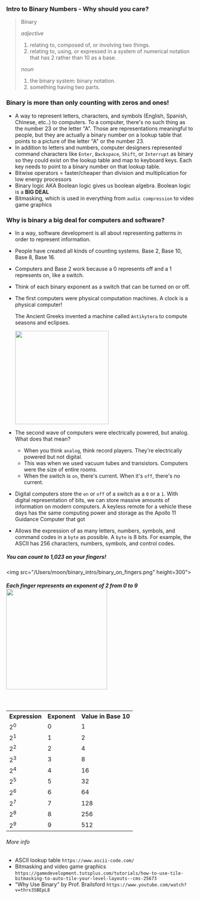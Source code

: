 ### Intro to Binary Numbers - Why should you care?

> Binary
>
> *adjective*
>
> 1. relating to, composed of, or involving two things.
> 2. relating to, using, or expressed in a system of numerical notation that has 2 rather than 10 as a base.
>
> *noun*
>
> 1. the binary system: binary notation.
> 2. something having two parts.

### Binary is more than only counting with zeros and ones!

- A way to represent letters, characters, and symbols (English, Spanish, Chinese, etc..) to computers. To a computer, there's no such thing as the number 23 or the letter "A". Those are representations meaningful to people, but they are actually a binary number on a lookup table that points to a picture of the letter "A" or the number 23. 
- In addition to letters and numbers, computer designers represented command characters like `Enter`, `Backspace`, `Shift`, or `Interrupt` as binary so they could exist on the lookup table and map to keyboard keys. Each key needs to point to a binary number on that lookup table.
- Bitwise operators = faster/cheaper than division and multiplication for low energy processors
- Binary logic AKA Boolean logic gives us boolean algebra. Boolean logic is a **BIG DEAL**
- Bitmasking, which is used in everything from `audio compression` to video game graphics

### Why is binary a big deal for computers and software?

- In a way, software development is all about representing patterns in order to represent information.

- People have created all kinds of counting systems. Base 2, Base 10, Base 8, Base 16.

- Computers and Base 2 work because a 0 represents off and a 1 represents on, like a switch.

- Think of each binary exponent as a switch that can be turned on or off.

- The first computers were physical computation machines. A clock is a physical computer!

  The Ancient Greeks invented a machine called `Antikytera` to compute seasons and eclipses.

  <img src="/Users/moon/binary_intro/hublot-antikythera-1.jpg" height=250>

- The second wave of computers were electrically powered, but analog. What does that mean?

  - When you think `analog`, think record players. They're electrically powered but not digital.
  - This was when we used vacuum tubes and transistors. Computers were the size of entire rooms.
  - When the switch is `on`, there's current. When it's `off`, there's no current.

- Digital computers store the `on` or `off` of a switch as a `0` or a `1`. With digital representation of bits, we can store massive amounts of information on modern computers. A keyless remote for a vehicle these days has the same computing power and storage as the Apollo 11 Guidance Computer that got 

- Allows the expression of as many letters, numbers, symbols, and command codes in a `byte` as possible. A `byte` is 8 bits. For example, the ASCII has 256 characters, numbers, symbols, and control codes. 

##### You can count to 1,023 on your fingers!

<img src="/Users/moon/binary_intro/binary_on_fingers.png" height=300">

##### Each finger represents an exponent of 2 from 0 to 9<img src="/Users/moon/binary_intro/binary_on_one_hand.gif" height="270">

<table>

​    <tr>
        <th>Expression</th>
        <th>Exponent</th>
        <th>Value in Base 10</th>
    <tr>
    <tr>
        <td>2<sup>0</sup></td>
        <td>0</td>
        <td>1</td>
    </tr>
    <tr>
        <td>2<sup>1</sup></td>
        <td>1</td>
        <td>2</td>
    </tr>
    <tr>
        <td>2<sup>2</sup></td>
        <td>2</td>
        <td>4</td>
    </tr>
    <tr>
        <td>2<sup>3</sup></td>
        <td>3</td>
        <td>8</td>
    </tr>
    <tr>
        <td>2<sup>4</sup></td>
        <td>4</td>
        <td>16</td>
    </tr>
    <tr>
        <td>2<sup>5</sup></td>
        <td>5</td>
        <td>32</td>
    </tr>
    <tr>
        <td>2<sup>6</sup></td>
        <td>6</td>
        <td>64</td>
    </tr>
    <tr>
        <td>2<sup>7</sup></td>
        <td>7</td>
        <td>128</td>
    </tr>
    <tr>
        <td>2<sup>8</sup></td>
        <td>8</td>
        <td>256</td>
    </tr>
    <tr>
        <td>2<sup>9</sup></td>
        <td>9</td>
        <td>512</td>
    </tr>
</table>

###### More info

- ASCII lookup table `https://www.ascii-code.com/`
- Bitmasking and video game graphics `https://gamedevelopment.tutsplus.com/tutorials/how-to-use-tile-bitmasking-to-auto-tile-your-level-layouts--cms-25673`
- "Why Use Binary" by Prof. Brailsford `https://www.youtube.com/watch?v=thrx3SBEpL8`